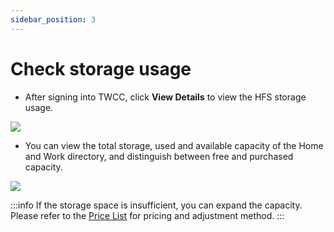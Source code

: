 ```yaml
---
sidebar_position: 3
---
```


# Check storage usage

- After signing into TWCC, click **View Details** to view the HFS storage usage.

![](https://cos.twcc.ai/SYS-MANUAL/uploads/upload_fb4bacd6a53c552c4e558cb7a2410e27.png)

- You can view the total storage, used and available capacity of the Home and Work directory, and distinguish between free and purchased capacity.

![](https://cos.twcc.ai/SYS-MANUAL/uploads/upload_884ad6e569f3c44bf0442a2520c862c3.png)


:::info
If the storage space is insufficient, you can expand the capacity. Please refer to the [<ins>Price List</ins>](https://www.twcc.ai/doc?page=price#%E9%AB%98%E9%80%9F%E6%AA%94%E6%A1%88%E7%B3%BB%E7%B5%B1-Hyper-File-System-HFS) for pricing and adjustment method.
:::